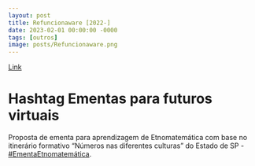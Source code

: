 ```yaml
---
layout: post
title: Refuncionaware [2022-]
date: 2023-02-01 00:00:00 -0000
tags: [outros]
image: posts/Refuncionaware.png
---
```


<a href="https://refuncionaware.github.io/">Link</a>

# Hashtag Ementas para futuros virtuais

Proposta de ementa para aprendizagem de Etnomatemática com base no itinerário formativo “Números nas diferentes culturas” do Estado de SP - <a href="https://refuncionaware.github.io/ementas/etnomatematica">#EmentaEtnomatemática</a>.
